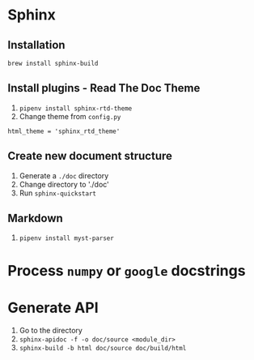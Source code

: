 # Sphinx

## Installation

`brew install sphinx-build`

## Install plugins - Read The Doc Theme

1. `pipenv install sphinx-rtd-theme`
2. Change theme from `config.py`
```
html_theme = 'sphinx_rtd_theme'
```

## Create new document structure
1. Generate a `./doc` directory
2. Change directory to './doc'
3. Run `sphinx-quickstart`


## Markdown
1. `pipenv install myst-parser`


# Process `numpy` or `google` docstrings


# Generate API
1. Go to the <root> directory
2. `sphinx-apidoc -f -o doc/source <module_dir>`
3. `sphinx-build -b html doc/source doc/build/html`
